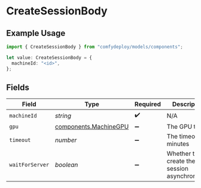 # CreateSessionBody

## Example Usage

```typescript
import { CreateSessionBody } from "comfydeploy/models/components";

let value: CreateSessionBody = {
  machineId: "<id>",
};
```

## Fields

| Field                                                          | Type                                                           | Required                                                       | Description                                                    |
| -------------------------------------------------------------- | -------------------------------------------------------------- | -------------------------------------------------------------- | -------------------------------------------------------------- |
| `machineId`                                                    | *string*                                                       | :heavy_check_mark:                                             | N/A                                                            |
| `gpu`                                                          | [components.MachineGPU](../../models/components/machinegpu.md) | :heavy_minus_sign:                                             | The GPU to use                                                 |
| `timeout`                                                      | *number*                                                       | :heavy_minus_sign:                                             | The timeout in minutes                                         |
| `waitForServer`                                                | *boolean*                                                      | :heavy_minus_sign:                                             | Whether to create the session asynchronously                   |